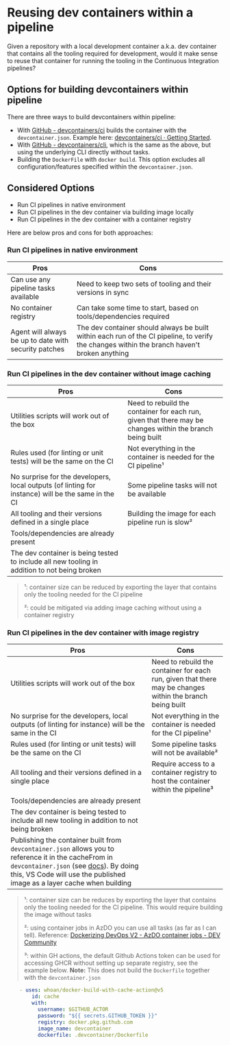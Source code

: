 # Reusing dev containers within a pipeline

Given a repository with a local development container a.k.a. dev container that contains all the tooling required for development, would it make sense to reuse that container for running the tooling in the Continuous Integration pipelines?

## Options for building devcontainers within pipeline

There are three ways to build devcontainers within pipeline:

- With [GitHub - devcontainers/ci](https://github.com/devcontainers/ci) builds the container with the `devcontainer.json`. Example here: [devcontainers/ci · Getting Started](https://github.com/devcontainers/ci/blob/main/docs/github-action.md#getting-started).
- With [GitHub - devcontainers/cli](https://github.com/devcontainers/cli), which is the same as the above, but using the underlying CLI directly without tasks.
- Building the `DockerFile` with `docker build`. This option excludes all configuration/features specified within the `devcontainer.json`.

## Considered Options

- Run CI pipelines in native environment
- Run CI pipelines in the dev container via building image locally
- Run CI pipelines in the dev container with a container registry

Here are below pros and cons for both approaches:

### Run CI pipelines in native environment

| Pros | Cons |
| -- | -- |
| Can use any pipeline tasks available | Need to keep two sets of tooling and their versions in sync |
| No container registry | Can take some time to start, based on tools/dependencies required |
| Agent will always be up to date with security patches | The dev container should always be built within each run of the CI pipeline, to verify the changes within the branch haven't broken anything |

### Run CI pipelines in the dev container without image caching

| Pros | Cons |
| -- | -- |
| Utilities scripts will work out of the box | Need to rebuild the container for each run, given that there may be changes within the branch being built |
| Rules used (for linting or unit tests) will be the same on the CI | Not everything in the container is needed for the CI pipeline&#185; |
| No surprise for the developers, local outputs (of linting for instance) will be the same in the CI | Some pipeline tasks will not be available |
| All tooling and their versions defined in a single place | Building the image for each pipeline run is slow&#178; |
| Tools/dependencies are already present ||
| The dev container is being tested to include all new tooling in addition to not being broken ||

> &#185;: container size can be reduced by exporting the layer that contains only the tooling needed for the CI pipeline
>
> &#178;: could be mitigated via adding image caching without using a container registry

### Run CI pipelines in the dev container with image registry

| Pros | Cons |
| -- | -- |
| Utilities scripts will work out of the box | Need to rebuild the container for each run, given that there may be changes within the branch being built |
| No surprise for the developers, local outputs (of linting for instance) will be the same in the CI  | Not everything in the container is needed for the CI pipeline&#185; |
| Rules used (for linting or unit tests) will be the same on the CI | Some pipeline tasks will not be available&#178; |
| All tooling and their versions defined in a single place | Require access to a container registry to host the container within the pipeline&#179; |
| Tools/dependencies are already present ||
| The dev container is being tested to include all new tooling in addition to not being broken ||
| Publishing the container built from `devcontainer.json` allows you to reference it in the cacheFrom in `devcontainer.json` (see [docs](https://containers.dev/implementors/json_reference/#image-specific)). By doing this, VS Code will use the published image as a layer cache when building ||

> &#185;: container size can be reduces by exporting the layer that contains only the tooling needed for the CI pipeline. This would require building the image without tasks
>
> &#178;: using container jobs in AzDO you can use all tasks (as far as I can tell). Reference: [Dockerizing DevOps V2 - AzDO container jobs - DEV Community](https://dev.to/eliises/dockerizing-devops-v2-azdo-container-jobs-3hbf)
>
> &#179;: within GH actions, the default Github Actions token can be used for accessing GHCR without setting up separate registry, see the example below.
> **Note:** This does not build the `Dockerfile` together with the `devcontainer.json`

```yaml
    - uses: whoan/docker-build-with-cache-action@v5
        id: cache
        with:
          username: $GITHUB_ACTOR
          password: "${{ secrets.GITHUB_TOKEN }}"
          registry: docker.pkg.github.com
          image_name: devcontainer
          dockerfile: .devcontainer/Dockerfile
```
